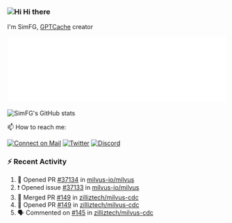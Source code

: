 ### <img src='https://qpluspicture.oss-cn-beijing.aliyuncs.com/6LjjQA/Hi.gif' alt='Hi' width="24"/> Hi there

I'm SimFG, [GPTCache](https://github.com/zilliztech/GPTCache) creator

![Metrics 👋](/metrics.plugin.followup.user.svg)

![SimFG's GitHub stats](https://github-readme-stats.vercel.app/api?username=SimFG&show_icons=true&theme=radical&count_private=true)

📫 How to reach me:

[![Connect on Mail](https://img.shields.io/badge/Ask%20me-anything-1abc9c.svg)](mailto:1142838399@qq.com)
[![Twitter](https://img.shields.io/twitter/follow/FogSim?style=social)](https://twitter.com/FogSim)
[![Discord](https://img.shields.io/discord/1092648432495251507?label=Discord&logo=discord)](https://discord.gg/Q8C6WEjSWV)

### :zap: Recent Activity

<!--START_SECTION:activity-->
1. 💪 Opened PR [#37134](https://github.com/milvus-io/milvus/pull/37134) in [milvus-io/milvus](https://github.com/milvus-io/milvus)
2. ❗️ Opened issue [#37133](https://github.com/milvus-io/milvus/issues/37133) in [milvus-io/milvus](https://github.com/milvus-io/milvus)
3. 🎉 Merged PR [#149](https://github.com/zilliztech/milvus-cdc/pull/149) in [zilliztech/milvus-cdc](https://github.com/zilliztech/milvus-cdc)
4. 💪 Opened PR [#149](https://github.com/zilliztech/milvus-cdc/pull/149) in [zilliztech/milvus-cdc](https://github.com/zilliztech/milvus-cdc)
5. 🗣 Commented on [#145](https://github.com/zilliztech/milvus-cdc/issues/145) in [zilliztech/milvus-cdc](https://github.com/zilliztech/milvus-cdc)
<!--END_SECTION:activity-->

